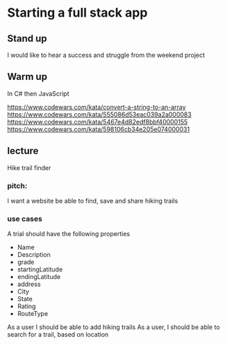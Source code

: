 # Starting a full stack app

## Stand up

I would like to hear a success and struggle from the weekend project

## Warm up

In C# then JavaScript

https://www.codewars.com/kata/convert-a-string-to-an-array
https://www.codewars.com/kata/555086d53eac039a2a000083  
https://www.codewars.com/kata/5467e4d82edf8bbf40000155  
https://www.codewars.com/kata/598106cb34e205e074000031

## lecture

Hike trail finder

### pitch:

I want a website be able to find, save and share hiking trails

### use cases

A trial should have the following properties

- Name
- Description
- grade
- startingLatitude
- endingLatitude
- address
- City
- State
- Rating
- RouteType

As a user I should be able to add hiking trails
As a user, I should be able to search for a trail, based on location
